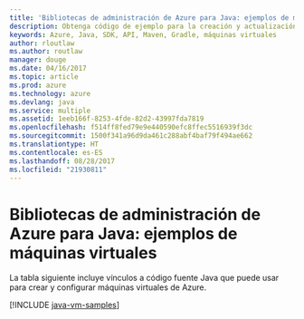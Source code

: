 ```yaml
---
title: 'Bibliotecas de administración de Azure para Java: ejemplos de máquinas virtuales'
description: Obtenga código de ejemplo para la creación y actualización de máquinas virtuales de Azure mediante las bibliotecas de administración de Azure para Java.
keywords: Azure, Java, SDK, API, Maven, Gradle, máquinas virtuales
author: rloutlaw
ms.author: routlaw
manager: douge
ms.date: 04/16/2017
ms.topic: article
ms.prod: azure
ms.technology: azure
ms.devlang: java
ms.service: multiple
ms.assetid: 1eeb166f-8253-4fde-82d2-43997fda7819
ms.openlocfilehash: f514ff8fed79e9e440590efc8ffec5516939f3dc
ms.sourcegitcommit: 1500f341a96d9da461c288abf4baf79f494ae662
ms.translationtype: HT
ms.contentlocale: es-ES
ms.lasthandoff: 08/28/2017
ms.locfileid: "21930811"
---
```

# <a name="azure-management-libraries-for-java-samples-for-virtual-machines"></a>Bibliotecas de administración de Azure para Java: ejemplos de máquinas virtuales

La tabla siguiente incluye vínculos a código fuente Java que puede usar para crear y configurar máquinas virtuales de Azure.

[!INCLUDE [java-vm-samples](includes/java-vm-samples.md)]